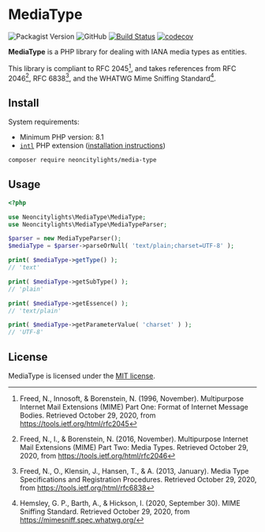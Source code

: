 # MediaType
![Packagist Version](https://img.shields.io/packagist/v/neoncitylights/media-type)
![GitHub](https://img.shields.io/github/license/neoncitylights/php-media-type)
[![Build Status](https://github.com/neoncitylights/php-media-type/actions/workflows/php.yml/badge.svg?branch=main)](https://github.com/neoncitylights/php-media-type/actions/workflows/php.yml)
[![codecov](https://codecov.io/gh/samantha-labs/php-media-type/branch/main/graph/badge.svg?token=0qtwQLpV57)](https://codecov.io/gh/samantha-labs/php-media-type)

**MediaType** is a PHP library for dealing with IANA media types as entities.

This library is compliant to RFC 2045[^rfc-2045], and takes references from RFC 2046[^rfc-2046], RFC 6838[^rfc-6838], and the WHATWG Mime Sniffing Standard[^whatwg-mime].

## Install

System requirements:

- Minimum PHP version: 8.1
- [`intl`](https://www.php.net/intl) PHP extension ([installation instructions](https://www.php.net/manual/en/intl.installation.php))

```bash
composer require neoncitylights/media-type
```

## Usage
```php
<?php

use Neoncitylights\MediaType\MediaType;
use Neoncitylights\MediaType\MediaTypeParser;

$parser = new MediaTypeParser();
$mediaType = $parser->parseOrNull( 'text/plain;charset=UTF-8' );

print( $mediaType->getType() );
// 'text'

print( $mediaType->getSubType() );
// 'plain'

print( $mediaType->getEssence() );
// 'text/plain'

print( $mediaType->getParameterValue( 'charset' ) );
// 'UTF-8'
```

## License
MediaType is licensed under the [MIT license](/LICENSE).

[^rfc-2046]: Freed, N., I., &amp; Borenstein, N. (2016, November). Multipurpose Internet Mail Extensions (MIME) Part Two: Media Types. Retrieved October 29, 2020, from <https://tools.ietf.org/html/rfc2046>
[^rfc-2045]: Freed, N., Innosoft, &amp; Borenstein, N. (1996, November). Multipurpose Internet Mail Extensions (MIME) Part One: Format of Internet Message Bodies. Retrieved October 29, 2020, from <https://tools.ietf.org/html/rfc2045>
[^rfc-6838]: Freed, N., O., Klensin, J., Hansen, T., &amp; A. (2013, January). Media Type Specifications and Registration Procedures. Retrieved October 29, 2020, from <https://tools.ietf.org/html/rfc6838>
[^whatwg-mime]: Hemsley, G. P., Barth, A., &amp; Hickson, I. (2020, September 30). MIME Sniffing Standard. Retrieved October 29, 2020, from <https://mimesniff.spec.whatwg.org/>
